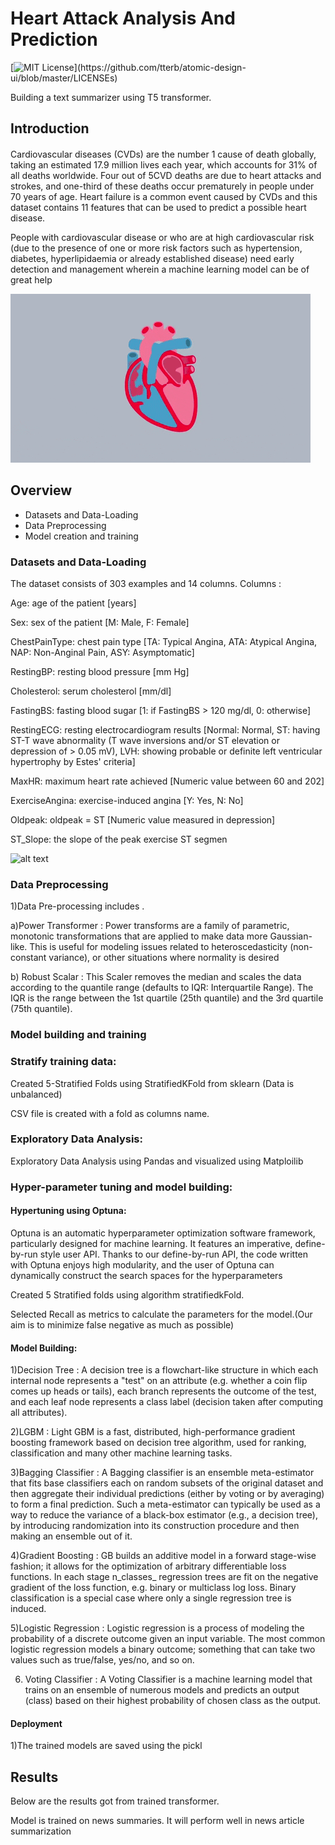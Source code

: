 
# Heart Attack Analysis And Prediction 
[![MIT License](https://img.shields.io/apm/l/atomic-design-ui.svg?)](https://github.com/tterb/atomic-design-ui/blob/master/LICENSEs)

Building a text summarizer using T5 transformer.
## Introduction 

#### 
Cardiovascular diseases (CVDs) are the number 1 cause of death globally, taking an estimated 17.9 million lives each year, which accounts for 31% of all deaths worldwide. Four out of 5CVD deaths are due to heart attacks and strokes, and one-third of these deaths occur prematurely in people under 70 years of age. Heart failure is a common event caused by CVDs and this dataset contains 11 features that can be used to predict a possible heart disease.

People with cardiovascular disease or who are at high cardiovascular risk (due to the presence of one or more risk factors such as hypertension, diabetes, hyperlipidaemia or already established disease) need early detection and management wherein a machine learning model can be of great help

![alt text](https://raw.githubusercontent.com/vivekalex61/heart_attack_analysis/main/giphy.gif)
                
## Overview 
- Datasets and Data-Loading
- Data Preprocessing
- Model creation and training

### Datasets and Data-Loading
The dataset consists of 303 examples and 14 columns.
Columns :

Age: age of the patient [years]

Sex: sex of the patient [M: Male, F: Female]

ChestPainType: chest pain type [TA: Typical Angina, ATA: Atypical Angina, NAP: Non-Anginal Pain, ASY: Asymptomatic]

RestingBP: resting blood pressure [mm Hg]

Cholesterol: serum cholesterol [mm/dl]

FastingBS: fasting blood sugar [1: if FastingBS > 120 mg/dl, 0: otherwise]

RestingECG: resting electrocardiogram results [Normal: Normal, ST: having ST-T wave abnormality (T wave inversions and/or ST elevation or depression of > 0.05 mV), LVH: showing probable or definite left ventricular hypertrophy by Estes' criteria]

MaxHR: maximum heart rate achieved [Numeric value between 60 and 202]

ExerciseAngina: exercise-induced angina [Y: Yes, N: No]

Oldpeak: oldpeak = ST [Numeric value measured in depression]

ST_Slope: the slope of the peak exercise ST segmen

![alt text](https://raw.githubusercontent.com/vivekalex61/resume_ner/main/images)



### Data Preprocessing

1)Data  Pre-processing includes .

a)Power Transformer : Power transforms are a family of parametric, monotonic transformations that are applied to make data more Gaussian-like. This is useful for modeling issues related to heteroscedasticity (non-constant variance), or other situations where normality is desired

b) Robust Scalar : This Scaler removes the median and scales the data according to the quantile range (defaults to IQR: Interquartile Range). The IQR is the range between the 1st quartile (25th quantile) and the 3rd quartile (75th quantile).


### Model building and training


###  Stratify training data:
Created 5-Stratified Folds using StratifiedKFold from sklearn (Data is unbalanced)

CSV file is created with a fold as columns name.

### Exploratory Data Analysis:

Exploratory Data Analysis using Pandas and visualized using Matploilib

### Hyper-parameter tuning and model building:


#### Hypertuning using Optuna:

Optuna is an automatic hyperparameter optimization software framework, particularly designed for machine learning. It features an imperative, define-by-run style user API. Thanks to our define-by-run API, the code written with Optuna enjoys high modularity, and the user of Optuna can dynamically construct the search spaces for the hyperparameters

Created 5 Stratified folds using algorithm stratifiedkFold.

Selected Recall as metrics to calculate the parameters for the model.(Our aim is to 
minimize false negative as much as possible)

#### Model Building:

1)Decision Tree : A decision tree is a flowchart-like structure in which each internal node represents a "test" on an attribute (e.g. whether a coin flip comes up heads or tails), each branch represents the outcome of the test, and each leaf node represents a class label (decision taken after computing all attributes).

2)LGBM : Light GBM is a fast, distributed, high-performance gradient boosting framework based on decision tree algorithm, used for ranking, classification and many other machine learning tasks.

3)Bagging Classifier : A Bagging classifier is an ensemble meta-estimator that fits base classifiers each on random subsets of the original dataset and then aggregate their individual predictions (either by voting or by averaging) to form a final prediction. Such a meta-estimator can typically be used as a way to reduce the variance of a black-box estimator (e.g., a decision tree), by introducing randomization into its construction procedure and then making an ensemble out of it.

4)Gradient Boosting : GB builds an additive model in a forward stage-wise fashion; it allows for the optimization of arbitrary differentiable loss functions. In each stage n_classes_ regression trees are fit on the negative gradient of the loss function, e.g. binary or multiclass log loss. Binary classification is a special case where only a single regression tree is induced.

5)Logistic  Regression : Logistic regression is a process of modeling the probability of a discrete outcome given an input variable. The most common logistic regression models a binary outcome; something that can take two values such as true/false, yes/no, and so on.

6) Voting Classifier : A Voting Classifier is a machine learning model that trains on an ensemble of numerous models and predicts an output (class) based on their highest probability of chosen class as the output.




#### Deployment

1)The trained models are saved using the pickl

## Results

Below are the results  got from trained transformer.


Model is trained on news summaries. It will perform well in news article summarization
